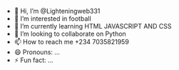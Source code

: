 - 👋 Hi, I’m @Lighteningweb331
- 👀 I’m interested in football 
- 🌱 I’m currently learning HTML JAVASCRIPT AND CSS 
- 💞️ I’m looking to collaborate on Python 
- 📫 How to reach me +234 7035821959
- 😄 Pronouns: ...
- ⚡ Fun fact: ...

<!---
Lighteningweb331/Lighteningweb331 is a ✨ special ✨ repository because its `README.md` (this file) appears on your GitHub profile.
You can click the Preview link to take a look at your changes.
--->
